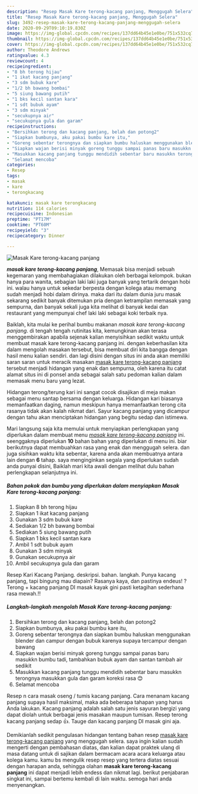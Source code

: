 ```yaml
---
description: "Resep Masak Kare terong-kacang panjang, Menggugah Selera"
title: "Resep Masak Kare terong-kacang panjang, Menggugah Selera"
slug: 3492-resep-masak-kare-terong-kacang-panjang-menggugah-selera
date: 2020-09-29T09:10:19.830Z
image: https://img-global.cpcdn.com/recipes/137dd64b45e1e0be/751x532cq70/masak-kare-terong-kacang-panjang-foto-resep-utama.jpg
thumbnail: https://img-global.cpcdn.com/recipes/137dd64b45e1e0be/751x532cq70/masak-kare-terong-kacang-panjang-foto-resep-utama.jpg
cover: https://img-global.cpcdn.com/recipes/137dd64b45e1e0be/751x532cq70/masak-kare-terong-kacang-panjang-foto-resep-utama.jpg
author: Theodore Andrews
ratingvalue: 4.3
reviewcount: 4
recipeingredient:
- "8 bh terong hijau"
- "1 ikat kacang panjang"
- "3 sdm bubuk kare"
- "1/2 bh bawang bombai"
- "5 siung bawang putih"
- "1 bks kecil santan kara"
- "1 sdt bubuk ayam"
- "3 sdm minyak"
- "secukupnya air"
- "secukupnya gula dan garam"
recipeinstructions:
- "Bersihkan terong dan kacang panjang, belah dan potong2"
- "Siapkan bumbunya, aku pakai bumbu kare itu,"
- "Goreng sebentar terongnya dan siapkan bumbu haluskan menggunakan blender dan campur dengan bubuk karenya supaya tercampur dengan bawang"
- "Siapkan wajan berisi minyak goreng tunggu sampai panas baru masukkn bumbu tadi, tambahkan bubuk ayam dan santan tambah air sedikit"
- "Masukkan kacang panjang tunggu mendidih sebentar baru masukkn terongnya masukkan gula dan garam koreksi rasa 😊"
- "Selamat mencoba"
categories:
- Resep
tags:
- masak
- kare
- terongkacang

katakunci: masak kare terongkacang 
nutrition: 114 calories
recipecuisine: Indonesian
preptime: "PT17M"
cooktime: "PT60M"
recipeyield: "3"
recipecategory: Dinner

---
```



![Masak Kare terong-kacang panjang](https://img-global.cpcdn.com/recipes/137dd64b45e1e0be/751x532cq70/masak-kare-terong-kacang-panjang-foto-resep-utama.jpg)

<b><i>masak kare terong-kacang panjang</i></b>, Memasak bisa menjadi sebuah kegemaran yang membahagiakan dilakukan oleh berbagai kelompok. bukan hanya para wanita, sebagian laki laki juga banyak yang tertarik dengan hobi ini. walau hanya untuk sekedar berpesta dengan kolega atau memang sudah menjadi hobi dalam dirinya. maka dari itu dalam dunia juru masak sekarang sedikit banyak ditemukan pria dengan ketrampilan memasak yang sempurna, dan banyak sekali juga kita melihat di banyak kedai dan restaurant yang mempunyai chef laki laki sebagai koki terbaik nya.

Baiklah, kita mulai ke perihal bumbu makanan <i>masak kare terong-kacang panjang</i>. di tengah tengah rutinitas kita, kemungkinan akan terasa menggembirakan apabila sejenak kalian menyisihkan sedikit waktu untuk membuat masak kare terong-kacang panjang ini. dengan keberhasilan kita dalam mengolah masakan tersebut, bisa membuat diri kita bangga dengan hasil menu kalian sendiri. dan lagi disini dengan situs ini anda akan memiliki saran saran untuk meracik masakan <u>masak kare terong-kacang panjang</u> tersebut menjadi hidangan yang enak dan sempurna, oleh karena itu catat alamat situs ini di ponsel anda sebagai salah satu pedoman kalian dalam memasak menu baru yang lezat.

Hidangan terong/terung kari ini sangat cocok disajikan di meja makan sebagai menu santap bersama dengan keluarga. Hidangan kari biasanya memanfaatkan daging, namun meskipun hanya memanfaatkan terong cita rasanya tidak akan kalah nikmat dari. Sayur kacang panjang yang dicampur dengan tahu akan menciptakan hidangan yang begitu sedap dan istimewa.


Mari langsung saja kita memulai untuk menyiapkan perlengkapan yang diperlukan dalam membuat menu <u><i>masak kare terong-kacang panjang</i></u> ini. seenggaknya diperlukan <b>10</b> bahan bahan yang diperlukan di menu ini. biar berikutnya dapat membuahkan rasa yang enak dan menggugah selera. dan juga sisihkan waktu kita sebentar, karena anda akan membuatnya antara lain dengan <b>6</b> tahap. saya menginginkan segala yang diperlukan sudah anda punyai disini, Baiklah mari kita awali dengan melihat dulu bahan perlengkapan selanjutnya ini.

<!--inarticleads1-->

##### Bahan pokok dan bumbu yang diperlukan dalam menyiapkan Masak Kare terong-kacang panjang:

1. Siapkan 8 bh terong hijau
1. Siapkan 1 ikat kacang panjang
1. Gunakan 3 sdm bubuk kare
1. Sediakan 1/2 bh bawang bombai
1. Sediakan 5 siung bawang putih
1. Siapkan 1 bks kecil santan kara
1. Ambil 1 sdt bubuk ayam
1. Gunakan 3 sdm minyak
1. Gunakan secukupnya air
1. Ambil secukupnya gula dan garam


Resep Kari Kacang Panjang. deskripsi. bahan. langkah. Punya kacang panjang, tapi bingung mau diapain? Rasanya kaya, dan pastinya endeus! ? Terong + kacang panjang DI masak kayak gini pasti ketagihan sederhana rasa mewah.!! 

<!--inarticleads2-->

##### Langkah-langkah mengolah Masak Kare terong-kacang panjang:

1. Bersihkan terong dan kacang panjang, belah dan potong2
1. Siapkan bumbunya, aku pakai bumbu kare itu,
1. Goreng sebentar terongnya dan siapkan bumbu haluskan menggunakan blender dan campur dengan bubuk karenya supaya tercampur dengan bawang
1. Siapkan wajan berisi minyak goreng tunggu sampai panas baru masukkn bumbu tadi, tambahkan bubuk ayam dan santan tambah air sedikit
1. Masukkan kacang panjang tunggu mendidih sebentar baru masukkn terongnya masukkan gula dan garam koreksi rasa 😊
1. Selamat mencoba


Resep n cara masak oseng / tumis kacang panjang. Cara menanam kacang panjang supaya hasil maksimal, maka ada beberapa tahapan yang harus Anda lakukan. Kacang panjang adalah salah satu jenis sayuran bergizi yang dapat diolah untuk berbagai jenis masakan maupun tumisan. Resep terong kacang panjang sedap 👍. Tauge dan kacang panjang DI masak gini aja. 

Demikianlah sedikit pengulasan hidangan tentang bahan resep <u>masak kare terong-kacang panjang</u> yang menggugah selera. saya ingin kalian sudah mengerti dengan pembahasan diatas, dan kalian dapat praktek ulang di masa datang untuk di sajikan dalam bermacam acara acara keluarga atau kolega kamu. kamu bs mengulik resep resep yang tertera diatas sesuai dengan harapan anda, sehingga olahan <b>masak kare terong-kacang panjang</b> ini dapat menjadi lebih endess dan nikmat lagi. berikut penjabaran singkat ini, sampai bertemu kembali di lain waktu. semoga hari anda menyenangkan.
